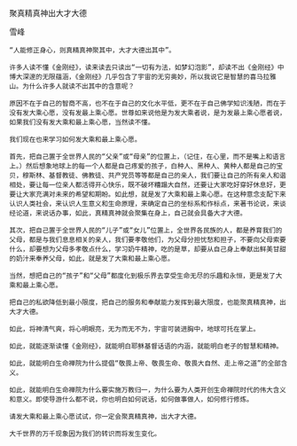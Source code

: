 聚真精真神出大才大德

雪峰


    “人能修正身心，则真精真神聚其中，大才大德出其中”。

    许多人读不懂《金刚经》，读来读去只读出“一切有为法，如梦幻泡影”，却读不出《金刚经》中博大深邃的无限蕴涵，《金刚经》几乎包含了宇宙的无穷奥妙，所以我说它是智慧的喜马拉雅山。为什么许多人就读不出其中的含意呢？

    原因不在于自己的智商不高，也不在于自己的文化水平低，更不在于自己佛学知识浅陋，而在于没有发大乘心愿，没有发最上乘心愿。世尊如来说他是为发大乘者说，是为发最上乘心愿者说，如果我们没有发大乘和最上乘心愿，当然读不懂。

    我们现在也来学习如何发大乘和最上乘心愿。

    首先，把自己置于全世界人民的“父亲”或“母亲”的位置上，（记住，在心里，而不是嘴上和语言上。）然后想象地球上的每一个人都是自己疼爱的孩子，白种人、黑种人、黄种人都是自己的宝贝，穆斯林、基督教徒、佛教徒、共产党员等等都是自己的亲人，我们要让自己的所有亲人和谐相处，要让每一位亲人都活得开心快乐，既不破坏糟蹋大自然，还要让大家吃好穿好休息好，更要让大家充满对未来的希望和期盼。如此想，就是发了大乘和最上乘心愿。在这种意念支配下来认识人类社会，来认识人生意义和生命原理，来确定自己的坐标系和作标点，来著书论说，来谈经论道，来说话办事，如此，真精真神就会聚集在身上，自己就会具备大才大德。

    其次，把自己置于全世界人民的“儿子”或“女儿”位置上，全世界各民族的人，都是养育我们的父母，都是与我们息息相关的亲人，我们要孝敬他们，为父母分担忧愁和担子，不要向父母索要什么，却要想为父母多孝敬点什么，学习奶牛精神，吃的是草，却要从自己身上奉献出鲜美甘甜的奶汁来奉养父母，如此，就是发了大乘和最上乘心愿。

    当然，想把自己的“孩子”和“父母”都度化到极乐界去享受生命无尽的乐趣和永恒，更是发了大乘和最上乘心愿。

    把自己的私欲降低到最小限度，把自己的服务和奉献能力发挥到最大限度，也能聚真精真神，出大才大德。

    如此，将神清气爽，将心明眼亮，无为而无不为，宇宙可装进胸中，地球可托在掌上。

    如此，就能逐渐读懂《金刚经》，就能明白耶稣基督话语的内涵，就能明白老子的智慧和精神。

    如此，就能明白生命禅院为什么提倡“敬畏上帝、敬畏生命、敬畏大自然、走上帝之道”的全部含义。

    如此，就能明白生命禅院为什么要实施万教归一，为什么要为人类开创生命禅院时代的伟大含义和意义。即使导游什么都不说，你也明白如何说话，如何做事做人，如何修行修炼。

    请发大乘和最上乘心愿试试，你一定会聚真精真神，出大才大德。

    大千世界的万千现象因为我们的转识而将发生变化。



